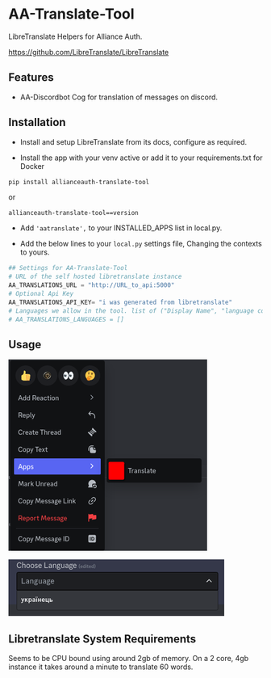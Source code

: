 # AA-Translate-Tool

LibreTranslate Helpers for Alliance Auth.

https://github.com/LibreTranslate/LibreTranslate

## Features

- AA-Discordbot Cog for translation of messages on discord.

## Installation

- Install and setup LibreTranslate from its docs, configure as required.

- Install the app with your venv active or add it to your requirements.txt for Docker

```bash
pip install allianceauth-translate-tool
```
or 
```
allianceauth-translate-tool==version
```

- Add `'aatranslate',` to your INSTALLED_APPS list in local.py.

- Add the below lines to your `local.py` settings file, Changing the contexts to yours.

```python
## Settings for AA-Translate-Tool
# URL of the self hosted libretranslate instance
AA_TRANSLATIONS_URL = "http://URL_to_api:5000"
# Optional Api Key
AA_TRANSLATIONS_API_KEY= "i was generated from libretranslate"
# Languages we allow in the tool. list of ("Display Name", "language code https://libretranslate.com/languages") or leave as is for defaults
# AA_TRANSLATIONS_LANGUAGES = []
```

## Usage

![discord context menu showing app usage](docs/app_usage.png)

![bot response to clicking the app in the context menu](docs/message.png)

## Libretranslate System Requirements

Seems to be CPU bound using around 2gb of memory. On a 2 core, 4gb instance it takes around a minute to translate 60 words. 
